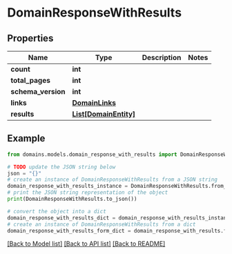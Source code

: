 # DomainResponseWithResults


## Properties

Name | Type | Description | Notes
------------ | ------------- | ------------- | -------------
**count** | **int** |  | 
**total_pages** | **int** |  | 
**schema_version** | **int** |  | 
**links** | [**DomainLinks**](DomainLinks.md) |  | 
**results** | [**List[DomainEntity]**](DomainEntity.md) |  | 

## Example

```python
from domains.models.domain_response_with_results import DomainResponseWithResults

# TODO update the JSON string below
json = "{}"
# create an instance of DomainResponseWithResults from a JSON string
domain_response_with_results_instance = DomainResponseWithResults.from_json(json)
# print the JSON string representation of the object
print(DomainResponseWithResults.to_json())

# convert the object into a dict
domain_response_with_results_dict = domain_response_with_results_instance.to_dict()
# create an instance of DomainResponseWithResults from a dict
domain_response_with_results_form_dict = domain_response_with_results.from_dict(domain_response_with_results_dict)
```
[[Back to Model list]](../README.md#documentation-for-models) [[Back to API list]](../README.md#documentation-for-api-endpoints) [[Back to README]](../README.md)


